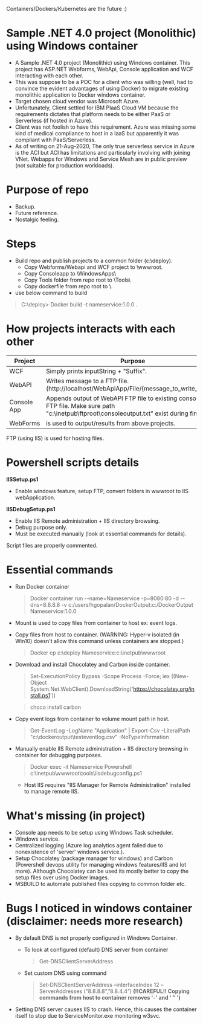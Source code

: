 Containers/Dockers/Kubernetes are the future :)

# Sample .NET 4.0 project (Monolithic) using Windows container

- A Sample .NET 4.0 project (Monolithic) using Windows container.
This project has ASP.NET Webforms, WebApi, Console application and WCF interacting with each other. 
- This was suppose to be a POC for a client who was willing (well, had to convince the evident advantages of using Docker) to migrate existing monolithic application to Docker windows container.
- Target chosen cloud vendor was Microsoft Azure.
- Unfortunately, Client settled for IBM PIaaS Cloud VM because the requirements dictates that platform needs to be either PaaS or Serverless (if hosted in Azure).
- Client was not foolish to have this requirement. Azure was missing some kind of medical compliance to host in a IaaS but apparently it was compliant with PaaS/Serverless.
- As of writing on 21-Aug-2020, The only true serverless service in Azure is the ACI but ACI has limitations and particularly involving with joining VNet. Webapps for Windows and Service Mesh are in public preview (not suitable for production workloads).

# Purpose of repo
- Backup.
- Future reference.
- Nostalgic feeling.

# Steps

- Build repo and publish projects to a common folder (c:\deploy).
	- Copy Webforms/Webapi and WCF project to \wwwroot\.
	- Copy Consoleapp to \WindowsApps\
	- Copy Tools folder from repo root to \Tools\
	- Copy dockerfile from repo root to \\.
- use below command to build
>C:\deploy> Docker build -t nameservice:1.0.0 . 

# How projects interacts with each other
|Project|Purpose  |
|--|--|
| WCF | Simply prints inputString + "Suffix". |
| WebAPI | Writes message to a FTP file. (http://localhost/WebApiApp/File/{message_to_write_to_file}) |
| Console App | Appends output of WebAPI FTP file to existing console app FTP file. Make sure path "c:\inetpub\ftproot\consoleoutput.txt" exist during first run.  |
| WebForms | is used to output/results from above projects. |

FTP (using IIS) is used for hosting files.

# Powershell scripts details
**IISSetup.ps1**
* Enable windows feature, setup FTP, convert folders in wwwroot to IIS webApplication. 

**IISDebugSetup.ps1**
* Enable IIS Remote administration + IIS directory browsing. 
* Debug purpose only.
* Must be executed manually (look at essential commands for details).

Script files are properly commented.

# Essential commands
* Run Docker container
	> Docker container run --name=Nameservice -p=8080:80 -d --dns=8.8.8.8 -v c:/users/hgopalan/DockerOutput:c:/DockerOutput Nameservice:1.0.0

* Mount is used to copy files from container to host ex: event logs.
* Copy files from host to container. (WARNING: Hyper-v isolated (in Win10) doesn't allow this command unless containers are stopped.)
	> Docker cp c:\deploy Nameservice:c:\inetpub\wwwroot

* Download and install Chocolatey and Carbon inside container.
	>Set-ExecutionPolicy Bypass -Scope Process -Force; iex ((New-Object System.Net.WebClient).DownloadString('https://chocolatey.org/install.ps1'))
	
	> choco install carbon

* Copy event logs from container to volume mount path in host.
	> Get-EventLog -LogName "Application" | Export-Csv -LiteralPath "c:\dockeroutput\testeventlog.csv" -NoTypeInformation

* Manually enable IIS Remote administration + IIS directory browsing in container for debugging purposes.
	>Docker exec -it Nameservice Powershell c:\inetpub\wwwroot\tools\iisdebugconfig.ps1
	 * Host IIS requires "IIS Manager for Remote Administration" installed to manage remote IIS.

# What's missing (in project)
- Console app needs to be setup using Windows Task scheduler.
- Windows service.
- Centralized logging (Azure log analytics agent failed due to nonexistence of 'server' windows service.).
- Setup Chocolatey (package manager for windows) and Carbon (Powershell devops utility for managing windows features/IIS and lot more). Although Chocolatey can be used its mostly better to copy the setup files over using Docker images.
- MSBUILD to automate published files copying to common folder etc.

# Bugs I noticed in windows container (disclaimer: needs more research)
- By default DNS is not properly configured in Windows Container.
	- To look at configured (default) DNS server from container
	  > Get-DNSClientServerAddress

	- Set custom DNS using command
		>Set-DNSClientServerAddress –interfaceIndex 12 –ServerAddresses (“8.8.8.8”,”8.8.4.4”) 
		**(!!CAREFUL!! Copying commands from host to container removes '-' and ' " ')**
- Setting DNS server causes IIS to crash. Hence, this causes the container itself to stop due to ServiceMonitor.exe monitoring w3svc.